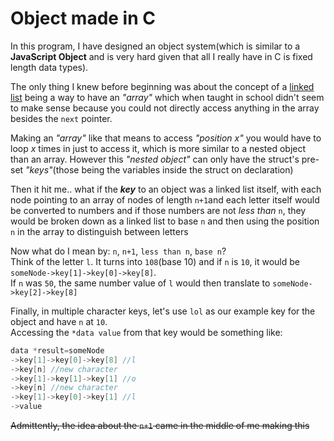 # Object made in C

In this program, I have designed an object system(which is similar to a **JavaScript Object** and is very hard given that all I really have in C is fixed length data types).

The only thing I knew before beginning was about the concept of a [linked list](https://www.geeksforgeeks.org/linked-list-set-1-introduction/) being a way to have an *"array"* which when taught in school didn't seem to make sense because you could not directly access anything in the array besides the `next` pointer.

Making an *"array"* like that means to access *"position x"* you would have to loop *x* times in just to access it, which is more similar to a nested object than an array. However this *"nested object"* can only have the struct's pre-set *"keys"*(those being the variables inside the struct on declaration)

Then it hit me.. what if the ***key*** to an object was a linked list itself, with each node pointing to an array of nodes of length `n+1`and each letter itself would be converted to numbers and if those numbers are not *less than* `n`, they would be broken down as a linked list to base `n` and then using the position `n` in the array to distinguish between letters

Now what do I mean by: `n`, `n+1`, `less than n`, `base n`?<br>
Think of the letter `l`. It turns into `108`(base 10) and if `n` is `10`, it would be `someNode->key[1]->key[0]->key[8]`.<br>
If `n` was `50`, the same number value of `l` would then translate to `someNode->key[2]->key[8]`

Finally, in multiple character keys, let's use `lol` as our example key for the object and have `n` at `10`.<br>
Accessing the `*data value` from that key would be something like:
```c
data *result=someNode
->key[1]->key[0]->key[8] //l
->key[n] //new character
->key[1]->key[1]->key[1] //o
->key[n] //new character
->key[1]->key[0]->key[1] //l
->value
```

~~Admittently, the idea about the `n+1` came in the middle of me making this~~

